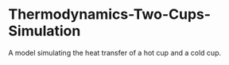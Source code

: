 # Thermodynamics-Two-Cups-Simulation
A model simulating the heat transfer of a hot cup and a cold cup.
